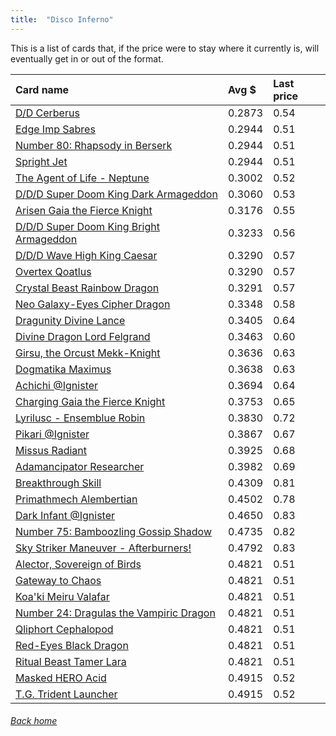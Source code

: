 ```yaml
---
title:  "Disco Inferno"
---
```


This is a list of cards that, if the price were to stay where it currently is, will eventually get in or out of the format.

| Card name | Avg $ | Last price |
| :-- | :-- | :-- |
[D/D Cerberus](https://db.ygoprodeck.com/card/?search=D/D%20Cerberus) | 0.2873 | 0.54 |
[Edge Imp Sabres](https://db.ygoprodeck.com/card/?search=Edge%20Imp%20Sabres) | 0.2944 | 0.51 |
[Number 80: Rhapsody in Berserk](https://db.ygoprodeck.com/card/?search=Number%2080:%20Rhapsody%20in%20Berserk) | 0.2944 | 0.51 |
[Spright Jet](https://db.ygoprodeck.com/card/?search=Spright%20Jet) | 0.2944 | 0.51 |
[The Agent of Life - Neptune](https://db.ygoprodeck.com/card/?search=The%20Agent%20of%20Life%20-%20Neptune) | 0.3002 | 0.52 |
[D/D/D Super Doom King Dark Armageddon](https://db.ygoprodeck.com/card/?search=D/D/D%20Super%20Doom%20King%20Dark%20Armageddon) | 0.3060 | 0.53 |
[Arisen Gaia the Fierce Knight](https://db.ygoprodeck.com/card/?search=Arisen%20Gaia%20the%20Fierce%20Knight) | 0.3176 | 0.55 |
[D/D/D Super Doom King Bright Armageddon](https://db.ygoprodeck.com/card/?search=D/D/D%20Super%20Doom%20King%20Bright%20Armageddon) | 0.3233 | 0.56 |
[D/D/D Wave High King Caesar](https://db.ygoprodeck.com/card/?search=D/D/D%20Wave%20High%20King%20Caesar) | 0.3290 | 0.57 |
[Overtex Qoatlus](https://db.ygoprodeck.com/card/?search=Overtex%20Qoatlus) | 0.3290 | 0.57 |
[Crystal Beast Rainbow Dragon](https://db.ygoprodeck.com/card/?search=Crystal%20Beast%20Rainbow%20Dragon) | 0.3291 | 0.57 |
[Neo Galaxy-Eyes Cipher Dragon](https://db.ygoprodeck.com/card/?search=Neo%20Galaxy-Eyes%20Cipher%20Dragon) | 0.3348 | 0.58 |
[Dragunity Divine Lance](https://db.ygoprodeck.com/card/?search=Dragunity%20Divine%20Lance) | 0.3405 | 0.64 |
[Divine Dragon Lord Felgrand](https://db.ygoprodeck.com/card/?search=Divine%20Dragon%20Lord%20Felgrand) | 0.3463 | 0.60 |
[Girsu, the Orcust Mekk-Knight](https://db.ygoprodeck.com/card/?search=Girsu,%20the%20Orcust%20Mekk-Knight) | 0.3636 | 0.63 |
[Dogmatika Maximus](https://db.ygoprodeck.com/card/?search=Dogmatika%20Maximus) | 0.3638 | 0.63 |
[Achichi @Ignister](https://db.ygoprodeck.com/card/?search=Achichi%20@Ignister) | 0.3694 | 0.64 |
[Charging Gaia the Fierce Knight](https://db.ygoprodeck.com/card/?search=Charging%20Gaia%20the%20Fierce%20Knight) | 0.3753 | 0.65 |
[Lyrilusc - Ensemblue Robin](https://db.ygoprodeck.com/card/?search=Lyrilusc%20-%20Ensemblue%20Robin) | 0.3830 | 0.72 |
[Pikari @Ignister](https://db.ygoprodeck.com/card/?search=Pikari%20@Ignister) | 0.3867 | 0.67 |
[Missus Radiant](https://db.ygoprodeck.com/card/?search=Missus%20Radiant) | 0.3925 | 0.68 |
[Adamancipator Researcher](https://db.ygoprodeck.com/card/?search=Adamancipator%20Researcher) | 0.3982 | 0.69 |
[Breakthrough Skill](https://db.ygoprodeck.com/card/?search=Breakthrough%20Skill) | 0.4309 | 0.81 |
[Primathmech Alembertian](https://db.ygoprodeck.com/card/?search=Primathmech%20Alembertian) | 0.4502 | 0.78 |
[Dark Infant @Ignister](https://db.ygoprodeck.com/card/?search=Dark%20Infant%20@Ignister) | 0.4650 | 0.83 |
[Number 75: Bamboozling Gossip Shadow](https://db.ygoprodeck.com/card/?search=Number%2075:%20Bamboozling%20Gossip%20Shadow) | 0.4735 | 0.82 |
[Sky Striker Maneuver - Afterburners!](https://db.ygoprodeck.com/card/?search=Sky%20Striker%20Maneuver%20-%20Afterburners!) | 0.4792 | 0.83 |
[Alector, Sovereign of Birds](https://db.ygoprodeck.com/card/?search=Alector,%20Sovereign%20of%20Birds) | 0.4821 | 0.51 |
[Gateway to Chaos](https://db.ygoprodeck.com/card/?search=Gateway%20to%20Chaos) | 0.4821 | 0.51 |
[Koa'ki Meiru Valafar](https://db.ygoprodeck.com/card/?search=Koa'ki%20Meiru%20Valafar) | 0.4821 | 0.51 |
[Number 24: Dragulas the Vampiric Dragon](https://db.ygoprodeck.com/card/?search=Number%2024:%20Dragulas%20the%20Vampiric%20Dragon) | 0.4821 | 0.51 |
[Qliphort Cephalopod](https://db.ygoprodeck.com/card/?search=Qliphort%20Cephalopod) | 0.4821 | 0.51 |
[Red-Eyes Black Dragon](https://db.ygoprodeck.com/card/?search=Red-Eyes%20Black%20Dragon) | 0.4821 | 0.51 |
[Ritual Beast Tamer Lara](https://db.ygoprodeck.com/card/?search=Ritual%20Beast%20Tamer%20Lara) | 0.4821 | 0.51 |
[Masked HERO Acid](https://db.ygoprodeck.com/card/?search=Masked%20HERO%20Acid) | 0.4915 | 0.52 |
[T.G. Trident Launcher](https://db.ygoprodeck.com/card/?search=T.G.%20Trident%20Launcher) | 0.4915 | 0.52 |

###### [Back home](index)